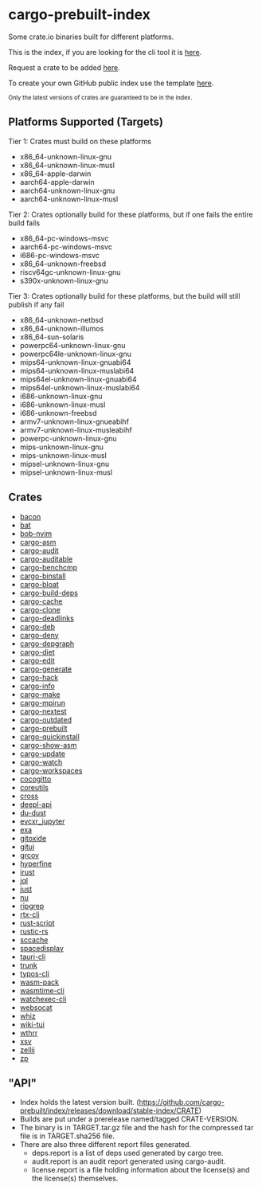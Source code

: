 # cargo-prebuilt-index

Some crate.io binaries built for different platforms.

This is the index, if you are looking for the cli tool it is [here](https://github.com/cargo-prebuilt/cargo-prebuilt).

Request a crate to be added [here](https://github.com/cargo-prebuilt/index/issues/new?assignees=&labels=add-crate%2C+under-consideration&template=request-crate.md&title=).

To create your own GitHub public index use the template [here](https://github.com/cargo-prebuilt/gh-pub-index).

<sub>Only the latest versions of crates are guaranteed to be in the index.</sub>

## Platforms Supported (Targets)

Tier 1: Crates must build on these platforms
- x86_64-unknown-linux-gnu
- x86_64-unknown-linux-musl
- x86_64-apple-darwin
- aarch64-apple-darwin
- aarch64-unknown-linux-gnu
- aarch64-unknown-linux-musl

Tier 2: Crates optionally build for these platforms, but if one fails the entire build fails
- x86_64-pc-windows-msvc
- aarch64-pc-windows-msvc
- i686-pc-windows-msvc
- x86_64-unknown-freebsd
- riscv64gc-unknown-linux-gnu
- s390x-unknown-linux-gnu

Tier 3: Crates optionally build for these platforms, but the build will still publish if any fail
- x86_64-unknown-netbsd
- x86_64-unknown-illumos
- x86_64-sun-solaris
- powerpc64-unknown-linux-gnu
- powerpc64le-unknown-linux-gnu
- mips64-unknown-linux-gnuabi64
- mips64-unknown-linux-muslabi64
- mips64el-unknown-linux-gnuabi64
- mips64el-unknown-linux-muslabi64
- i686-unknown-linux-gnu
- i686-unknown-linux-musl
- i686-unknown-freebsd
- armv7-unknown-linux-gnueabihf
- armv7-unknown-linux-musleabihf
- powerpc-unknown-linux-gnu
- mips-unknown-linux-gnu
- mips-unknown-linux-musl
- mipsel-unknown-linux-gnu
- mipsel-unknown-linux-musl

## Crates

- [bacon](https://github.com/Canop/bacon)
- [bat](https://github.com/sharkdp/bat)
- [bob-nvim](https://github.com/MordechaiHadad/bob)
- [cargo-asm](https://github.com/gnzlbg/cargo-asm)
- [cargo-audit](https://github.com/rustsec/rustsec/tree/main/cargo-audit)
- [cargo-auditable](https://github.com/rust-secure-code/cargo-auditable)
- [cargo-benchcmp](https://github.com/BurntSushi/cargo-benchcmp)
- [cargo-binstall](https://github.com/cargo-bins/cargo-binstall)
- [cargo-bloat](https://github.com/RazrFalcon/cargo-bloat)
- [cargo-build-deps](https://github.com/nacardin/cargo-build-deps)
- [cargo-cache](https://github.com/matthiaskrgr/cargo-cache)
- [cargo-clone](https://github.com/JanLikar/cargo-clone)
- [cargo-deadlinks](https://github.com/deadlinks/cargo-deadlinks)
- [cargo-deb](https://github.com/kornelski/cargo-deb)
- [cargo-deny](https://github.com/EmbarkStudios/cargo-deny)
- [cargo-depgraph](https://git.sr.ht/~jplatte/cargo-depgraph)
- [cargo-diet](https://github.com/the-lean-crate/cargo-diet)
- [cargo-edit](https://github.com/killercup/cargo-edit)
- [cargo-generate](https://github.com/cargo-generate/cargo-generate)
- [cargo-hack](https://github.com/taiki-e/cargo-hack)
- [cargo-info](https://gitlab.com/imp/cargo-info)
- [cargo-make](https://github.com/sagiegurari/cargo-make)
- [cargo-mpirun](https://github.com/AndrewGaspar/cargo-mpirun)
- [cargo-nextest](https://github.com/nextest-rs/nextest)
- [cargo-outdated](https://github.com/kbknapp/cargo-outdated)
- [cargo-prebuilt](https://github.com/cargo-prebuilt/cargo-prebuilt)
- [cargo-quickinstall](https://github.com/cargo-bins/cargo-quickinstall)
- [cargo-show-asm](https://github.com/pacak/cargo-show-asm)
- [cargo-update](https://github.com/nabijaczleweli/cargo-update)
- [cargo-watch](https://github.com/watchexec/cargo-watch)
- [cargo-workspaces](https://github.com/pksunkara/cargo-workspaces)
- [cocogitto](https://github.com/cocogitto/cocogitto)
- [coreutils](https://crates.io/crates/coreutils)
- [cross](https://github.com/cross-rs/cross)
- [deepl-api](https://github.com/mgruner/deepl-api-rs)
- [du-dust](https://github.com/bootandy/dust)
- [evcxr_jupyter](https://github.com/google/evcxr)
- [exa](https://github.com/ogham/exa)
- [gitoxide](https://github.com/Byron/gitoxide)
- [gitui](https://github.com/extrawurst/gitui)
- [grcov](https://github.com/mozilla/grcov)
- [hyperfine](https://github.com/sharkdp/hyperfine)
- [irust](https://github.com/sigmaSd/IRust)
- [jql](https://github.com/yamafaktory/jql)
- [just](https://github.com/casey/just)
- [nu](https://github.com/nushell/nushell)
- [ripgrep](https://github.com/BurntSushi/ripgrep)
- [rtx-cli](https://github.com/jdxcode/rtx)
- [rust-script](https://github.com/fornwall/rust-script)
- [rustic-rs](https://github.com/rustic-rs/rustic)
- [sccache](https://github.com/mozilla/sccache)
- [spacedisplay](https://github.com/funbiscuit/spacedisplay-rs)
- [tauri-cli](https://github.com/tauri-apps/tauri)
- [trunk](https://github.com/thedodd/trunk)
- [typos-cli](https://github.com/crate-ci/typos)
- [wasm-pack](https://github.com/rustwasm/wasm-pack)
- [wasmtime-cli](https://github.com/bytecodealliance/wasmtime)
- [watchexec-cli](https://github.com/watchexec/watchexec)
- [websocat](https://github.com/vi/websocat)
- [whiz](https://github.com/zifeo/whiz)
- [wiki-tui](https://github.com/Builditluc/wiki-tui)
- [wthrr](https://github.com/tobealive/wthrr-the-weathercrab)
- [xsv](https://github.com/BurntSushi/xsv)
- [zellij](https://github.com/zellij-org/zellij)
- [zp](https://github.com/bahdotsh/zp)

## "API"

- Index holds the latest version built. (https://github.com/cargo-prebuilt/index/releases/download/stable-index/CRATE)
- Builds are put under a prerelease named/tagged CRATE-VERSION.
- The binary is in TARGET.tar.gz file and the hash for the compressed tar file is in TARGET.sha256 file.
- There are also three different report files generated.
  - deps.report is a list of deps used generated by cargo tree.
  - audit.report is an audit report generated using cargo-audit.
  - license.report is a file holding information about the license(s) and the license(s) themselves.
